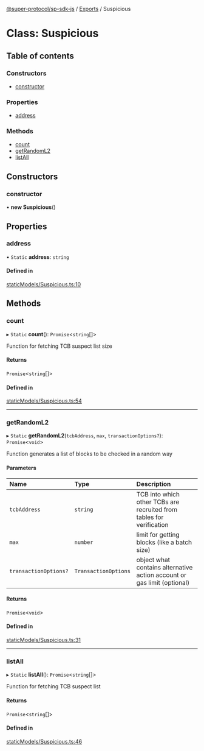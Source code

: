 [@super-protocol/sp-sdk-js](../README.md) / [Exports](../modules.md) / Suspicious

# Class: Suspicious

## Table of contents

### Constructors

- [constructor](Suspicious.md#constructor)

### Properties

- [address](Suspicious.md#address)

### Methods

- [count](Suspicious.md#count)
- [getRandomL2](Suspicious.md#getrandoml2)
- [listAll](Suspicious.md#listall)

## Constructors

### constructor

• **new Suspicious**()

## Properties

### address

▪ `Static` **address**: `string`

#### Defined in

[staticModels/Suspicious.ts:10](https://github.com/Super-Protocol/sp-sdk-js/blob/f252afa/src/staticModels/Suspicious.ts#L10)

## Methods

### count

▸ `Static` **count**(): `Promise`<`string`[]\>

Function for fetching TCB suspect list size

#### Returns

`Promise`<`string`[]\>

#### Defined in

[staticModels/Suspicious.ts:54](https://github.com/Super-Protocol/sp-sdk-js/blob/f252afa/src/staticModels/Suspicious.ts#L54)

___

### getRandomL2

▸ `Static` **getRandomL2**(`tcbAddress`, `max`, `transactionOptions?`): `Promise`<`void`\>

Function generates a list of blocks to be checked in a random way

#### Parameters

| Name | Type | Description |
| :------ | :------ | :------ |
| `tcbAddress` | `string` | TCB into which other TCBs are recruited from tables for verification |
| `max` | `number` | limit for getting blocks (like a batch size) |
| `transactionOptions?` | `TransactionOptions` | object what contains alternative action account or gas limit (optional) |

#### Returns

`Promise`<`void`\>

#### Defined in

[staticModels/Suspicious.ts:31](https://github.com/Super-Protocol/sp-sdk-js/blob/f252afa/src/staticModels/Suspicious.ts#L31)

___

### listAll

▸ `Static` **listAll**(): `Promise`<`string`[]\>

Function for fetching TCB suspect list

#### Returns

`Promise`<`string`[]\>

#### Defined in

[staticModels/Suspicious.ts:46](https://github.com/Super-Protocol/sp-sdk-js/blob/f252afa/src/staticModels/Suspicious.ts#L46)
